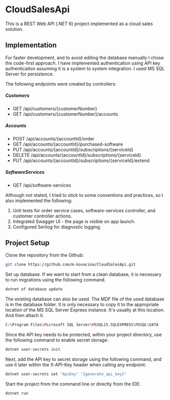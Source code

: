 # CloudSalesApi

This is a REST Web API (.NET 6) project implemented as a cloud sales solution.

## Implementation

For faster development, and to avoid editing the database manually I chose the code-first approach.
I have implemented authentication using API key authentication assuming it is a system to system integration.
I used MS SQL Server for persistence.

The following endpoints were created by controllers:

##### Customers
- GET /api/customers/{customerNumber} 
- GET /api/customers/{customerNumber}/accounts

##### Accounts
- POST /api/accounts/{accountId}/order
- GET /api/accounts/{accountId}/purchased-software
- PUT /api/accounts/{accountId}/subscriptions/{serviceId}
- DELETE /api/accounts/{accountId}/subscriptions/{serviceId}
- PUT /api/accounts/{accountId}/subscriptions/{serviceId}/extend

##### SoftwareServices
- GET /api/software-services

Although not stated, I tried to stick to some conventions and practices, so I also implemented the following:
1. Unit tests for order service cases, software-services controller, and customer controller actions.
2. Integrated Swagger UI - the page is visible on app launch.
3. Configured Serilog for diagnostic logging.

## Project Setup

Clone the repository from the Github:
```sh
git clone https://github.com/m-kovacina/CloudSalesApi.git
```

Set up database.
If we want to start from a clean database, it is necessary to run migrations using the following command.
```sh
dotnet ef database update
```

The existing database can also be used. 
The MDF file of the used database is in the database folder. It is only necessary to copy it to the appropriate location of the MS SQL Server Express instance.
It's usually at this location. And then attach it.
```sh
C:\Program Files\Microsoft SQL Server\MSSQL15.SQLEXPRESS\MSSQL\DATA
```

Since the API key needs to be protected, within your project directory, use the following command to enable secret storage:
```sh
dotnet user-secrets init
```

Next, add the API key to secret storage using the following command, and use it later within the X-API-Key header when calling any endpoint:
```sh
dotnet user-secrets set "ApiKey" "{generate_api_key}"
```

Start the project from the command line or directly from the IDE:
```sh
dotnet run
```




